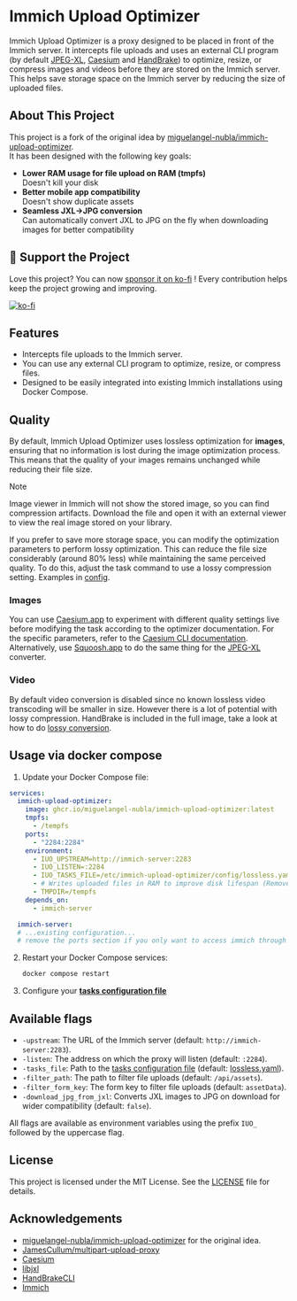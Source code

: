 # Immich Upload Optimizer

Immich Upload Optimizer is a proxy designed to be placed in front of the Immich server. It intercepts file uploads and uses an external CLI program (by default [JPEG-XL](https://github.com/libjxl/libjxl), [Caesium](https://github.com/Lymphatus/caesium-clt) and [HandBrake](https://github.com/HandBrake/HandBrake)) to optimize, resize, or compress images and videos before they are stored on the Immich server. This helps save storage space on the Immich server by reducing the size of uploaded files.

## About This Project

This project is a fork of the original idea by [miguelangel-nubla/immich-upload-optimizer](https://github.com/miguelangel-nubla/immich-upload-optimizer).<br>
It has been designed with the following key goals:

- **Lower RAM usage for file upload on RAM (tmpfs)**  
  Doesn't kill your disk
- **Better mobile app compatibility**  
  Doesn't show duplicate assets
- **Seamless JXL->JPG conversion**  
  Can automatically convert JXL to JPG on the fly when downloading images for better compatibility

## 🌟 Support the Project

Love this project? You can now [sponsor it on ko-fi](https://ko-fi.com/svilex) ! Every contribution helps keep the project growing and improving.

[![ko-fi](https://www.ko-fi.com/img/githubbutton_sm.svg)](https://ko-fi.com/svilex)

## Features

- Intercepts file uploads to the Immich server.
- You can use any external CLI program to optimize, resize, or compress files.
- Designed to be easily integrated into existing Immich installations using Docker Compose.

## Quality

By default, Immich Upload Optimizer uses lossless optimization for **images**, ensuring that no information is lost during the image optimization process. This means that the quality of your images remains unchanged while reducing their file size.

> [!NOTE]
> Image viewer in Immich will not show the stored image, so you can find compression artifacts.
> Download the file and open it with an external viewer to view the real image stored on your library.

If you prefer to save more storage space, you can modify the optimization parameters to perform lossy optimization. This can reduce the file size considerably (around 80% less) while maintaining the same perceived quality. To do this, adjust the task command to use a lossy compression setting. Examples in [config](config/).

### Images
You can use [Caesium.app](https://caesium.app/) to experiment with different quality settings live before modifying the task according to the optimizer documentation. For the specific parameters, refer to the [Caesium CLI documentation](https://github.com/Lymphatus/caesium-clt). Alternatively, use [Squoosh.app](https://squoosh.app/) to do the same thing for the [JPEG-XL](https://github.com/libjxl/libjxl) converter.

### Video
By default video conversion is disabled since no known lossless video transcoding will be smaller in size. However there is a lot of potential with lossy compression. HandBrake is included in the full image, take a look at how to do [lossy conversion](config/lossy.yaml).

## Usage via docker compose

1. Update your Docker Compose file:


```yaml
services:
  immich-upload-optimizer:
    image: ghcr.io/miguelangel-nubla/immich-upload-optimizer:latest
    tmpfs:
      - /tempfs
    ports:
      - "2284:2284"
    environment:
      - IUO_UPSTREAM=http://immich-server:2283
      - IUO_LISTEN=:2284
      - IUO_TASKS_FILE=/etc/immich-upload-optimizer/config/lossless.yaml
      - # Writes uploaded files in RAM to improve disk lifespan (Remove if running low on RAM)
      - TMPDIR=/tempfs
    depends_on:
      - immich-server

  immich-server:
  # ...existing configuration...
  # remove the ports section if you only want to access immich through the proxy.
```

2. Restart your Docker Compose services:

    ```sh
    docker compose restart
    ```

3. Configure your **[tasks configuration file](TASKS.md)**

## Available flags

  - `-upstream`: The URL of the Immich server (default: `http://immich-server:2283`).
  - `-listen`: The address on which the proxy will listen (default: `:2284`).
  - `-tasks_file`: Path to the [tasks configuration file](TASKS.md) (default: [lossless.yaml](config/lossless.yaml)).
  - `-filter_path`: The path to filter file uploads (default: `/api/assets`).
  - `-filter_form_key`: The form key to filter file uploads (default: `assetData`).
  - `-download_jpg_from_jxl`: Converts JXL images to JPG on download for wider compatibility (default: `false`).

  All flags are available as environment variables using the prefix `IUO_` followed by the uppercase flag.

## License

This project is licensed under the MIT License. See the [LICENSE](LICENSE) file for details.

## Acknowledgements

- [miguelangel-nubla/immich-upload-optimizer](https://github.com/miguelangel-nubla/immich-upload-optimizer) for the original idea.
- [JamesCullum/multipart-upload-proxy](https://github.com/JamesCullum/multipart-upload-proxy)
- [Caesium](https://github.com/Lymphatus/caesium)
- [libjxl](https://github.com/libjxl/libjxl)
- [HandBrakeCLI](https://github.com/HandBrake/HandBrake)
- [Immich](https://github.com/immich-app/immich)
